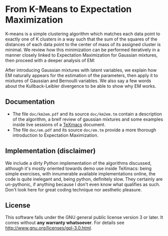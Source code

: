 # From K-Means to Expectation Maximization

K-means is a simple clustering algorithm which matches each data point
to exactly one of K clusters in a way such that the sum of the squares
of the distances of each data point to the center of mass of its assigned
cluster is minimal. We review how this minimization can be performed
iteratively in a manner closely linked to Expectation Maximization for
Gaussian mixtures, then proceed with a deeper analysis of EM:

After introducing Gaussian mixtures with latent variables, we explain how EM
naturally appears for the estimation of the parameters, then apply it to
mixtures of Gaussian and Bernoulli variables. We also say a few words about the
Kullback-Leibler divergence to be able to show why EM works.

## Documentation

* The file `doc/km2em.pdf` and its source `doc/km2em.tm` contain a description
of the algorithm, a breif review of gaussian mixtures and some examples inside
live sessions of a [TeXmacs](http://www.texmacs.org) document.
* The file `doc/em.pdf` and its source `doc/em.tm` provide a more thorough
introduction to Expectation Maximization.

## Implementation (disclaimer)

We include a dirty Python implementation of the algorithms discussed, although
it's mostly oriented towards demo use inside TeXmacs: being simple exercises,
with innumerable available implementations online, the code is quite inelegant
and, being python, definitely slow. They certainly are un-pythonic, if anything
because I don't even know what qualifies as such. Don't look here for great coding
technique nor aesthetic pleasure.

## License

This software falls under the GNU general public license version 3 or later.
It comes without **any warranty whatsoever**.
For details see http://www.gnu.org/licenses/gpl-3.0.html.

